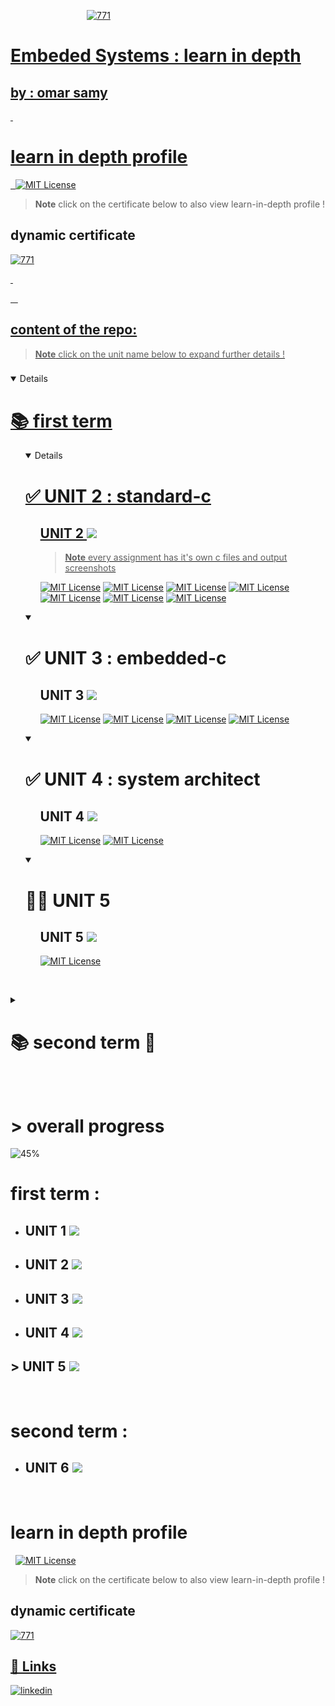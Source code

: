 
 &nbsp;&nbsp;&nbsp;&nbsp;&nbsp;&nbsp;&nbsp;&nbsp;&nbsp;&nbsp;&nbsp;&nbsp;&nbsp;&nbsp;&nbsp;&nbsp;&nbsp;&nbsp;&nbsp;&nbsp;&nbsp;&nbsp;&nbsp;&nbsp;&nbsp;&nbsp;&nbsp;&nbsp;&nbsp;&nbsp; <a href=""><img src="https://iili.io/JIkvWXf.md.png" alt="771" border="0"></a><br /><a target='_blank' href='https://iili.io/JIkvWXf.md.png'>


# Embeded Systems : learn in depth 

## by : omar samy
&nbsp;
# learn in depth profile
&nbsp;
 [![MIT License](https://img.shields.io/badge/learn%20in%20depth%20-%20omar%20samy%20-7A5BE2)](https://www.learn-in-depth-store.com/certificate/omarsamy0001%40gmail.com)
> **Note**
 click on the certificate below to also view learn-in-depth profile  !
## dynamic certificate


<a href="https://www.learn-in-depth-store.com/certificate/omarsamy0001%40gmail.com"><img src="https://s12.gifyu.com/images/SVz6Q.png" alt="771" border="0"></a><br /><a target='https://www.learn-in-depth-store.com/certificate/omarsamy0001%40gmail.com' href='https://www.learn-in-depth-store.com/certificate/omarsamy0001%40gmail.com'>

&nbsp;

&nbsp;
&nbsp;

## content of the repo: 

> **Note**
 click on the unit name below to expand further details !
> 
### 


<details open >
  <summary> <h1> 📚 first term </h1></summary> 
<ol>

<details open >
  <summary> <h1>  ✅ UNIT 2 : standard-c  </h1></summary> 
<ol>


 ## UNIT 2 ![](https://geps.dev/progress/100?dangerColor=7A5BE2&warningColor=7A5BE2&successColor=006600)

 > **Note**
 > every assignment has it's own c files and output screenshots 

   [![MIT License](https://img.shields.io/badge/c%20basic%20assignments-7A5BE2)](https://github.com/omarsamy289/ES-omar-samy/tree/main/c-assignments/c-basics)
   [![MIT License](https://img.shields.io/badge/c%20conditions%20and%20loops%20assignments-7A5BE2)](https://github.com/omarsamy289/ES-omar-samy/tree/main/c-assignments/loops%20and%20conditions)
   [![MIT License](https://img.shields.io/badge/c%20arrays%20and%20strings%20assignments-7A5BE2)](https://github.com/omarsamy289/ES-omar-samy/tree/main/c-assignments/arrays%20and%20strings)
  [![MIT License](https://img.shields.io/badge/c%20functions%20assignments-7A5BE2)](https://github.com/omarsamy289/ES-omar-samy/tree/main/c-assignments/c%20functions)
  [![MIT License](https://img.shields.io/badge/mid-terms%20assignments-7A5BE2)](https://github.com/omarsamy289/ES-omar-samy/tree/main/c-assignments/Various%20C%20assignments)
   [![MIT License](https://img.shields.io/badge/c%20structure%20assignments-7A5BE2)](https://github.com/omarsamy289/ES-omar-samy/tree/main/c-assignments/c%20structure)
    [![MIT License](https://img.shields.io/badge/c%20pointers%20assignments-7A5BE2)](https://github.com/omarsamy289/ES-omar-samy/tree/main/c-assignments/c-pointers)

</ol>
</details>

<details  open>
  <summary> <h1> ✅ UNIT 3 : embedded-c </h1></summary> 
<ol>


 ## UNIT 3 ![](https://geps.dev/progress/100?dangerColor=7A5BE2&warningColor=7A5BE2&successColor=006600)

 [![MIT License](https://img.shields.io/badge/stm32f103cx%20toggle%20led-7A5BE2)](https://github.com/omarsamy289/ES-omar-samy/tree/main/embedded-c/stm32f103c6)
 [![MIT License](https://img.shields.io/badge/VERSATILEPB%20LAB%201-7A5BE2)](https://github.com/omarsamy289/ES-omar-samy/tree/main/embedded-c/verstilepb)
 [![MIT License](https://img.shields.io/badge/ARM%20Cortex%20M3%20LAB2-7A5BE2)](https://github.com/omarsamy289/ES-omar-samy/tree/main/embedded-c/Arm-cortex-m3)
 [![MIT License](https://img.shields.io/badge/ARM%20Cortex%20M4%20LAB3-7A5BE2)]( https://github.com/omarsamy289/ES-omar-samy/tree/main/embedded-c/Arm-cortex-m4)



</ol>
</details>

<details open>
  <summary> <h1> ✅ UNIT 4 : system architect </h1></summary> 
<ol>


 ## UNIT 4 ![](https://geps.dev/progress/100?dangerColor=7A5BE2&warningColor=7A5BE2&successColor=006600)

 [![MIT License](https://img.shields.io/badge/DATA%20STRUCTURE%20-7A5BE2)](https://github.com/omarsamy289/ES-omar-samy/tree/main/system%20architect/data%20structure)
 [![MIT License](https://img.shields.io/badge/SYSTEM%20ARCHITECTURE%20-7A5BE2)](https://github.com/omarsamy289/ES-omar-samy/tree/main/system%20architect/system%20architecture)


</ol>
</details>



<details open >
  <summary> <h1>  👨‍💻 UNIT 5  </h1></summary> 
<ol>


 ## UNIT 5 ![](https://geps.dev/progress/60?dangerColor=7A5BE2&warningColor=7A5BE2&successColor=006600)

 [![MIT License](https://img.shields.io/badge/pressure%20detection%20system%20-7A5BE2)](https://github.com/omarsamy289/ES-omar-samy/tree/main/first-term-projects/pressure-detection)

</ol>
</details>






</ol>
</details>

&nbsp;
&nbsp;

<details>
  <summary> <h1> 📚 second term 🚧 </h1></summary> 
<ol>

> **Warning**<br>
sorry nothing here yet !

 ![Alt Text](https://cdn.dribbble.com/users/932640/screenshots/2470471/jq.gif)

 ![Alt Text](https://i.pinimg.com/originals/73/5c/ea/735cea56968f703df45d4c551ee3b160.gif)

</ol>
</details>

&nbsp;
&nbsp;

# > overall progress
![45%](https://progress-bar.dev/45/?width=1000&color=7A5BE2&title=>%20overall%20progress)
 # first term : 
 -  ## UNIT 1 ![](https://geps.dev/progress/100?dangerColor=7A5BE2&warningColor=7A5BE2&successColor=006600)
 -  ## UNIT 2 ![](https://geps.dev/progress/100?dangerColor=7A5BE2&warningColor=7A5BE2&successColor=006600)
 -  ## UNIT 3 ![](https://geps.dev/progress/100?dangerColor=7A5BE2&warningColor=7A5BE2&successColor=006600)
 -  ## UNIT 4 ![](https://geps.dev/progress/100?dangerColor=7A5BE2&warningColor=7A5BE2&successColor=006600)
## > UNIT 5 ![](https://geps.dev/progress/60?dangerColor=7A5BE2&warningColor=7A5BE2&successColor=006600)
&nbsp;
&nbsp;

 # second term : 
- ## UNIT 6 ![](https://geps.dev/progress/0?dangerColor=7A5BE2&warningColor=7A5BE2&successColor=006600)
&nbsp;


# learn in depth profile
&nbsp;
 [![MIT License](https://img.shields.io/badge/learn%20in%20depth%20-%20omar%20samy%20-7A5BE2)](https://www.learn-in-depth-store.com/certificate/omarsamy0001%40gmail.com)
> **Note**
 click on the certificate below to also view learn-in-depth profile  !
## dynamic certificate

<a href="https://www.learn-in-depth-store.com/certificate/omarsamy0001%40gmail.com"><img src="https://s12.gifyu.com/images/SVz6Q.png" alt="771" border="0"></a><br /><a target='https://www.learn-in-depth-store.com/certificate/omarsamy0001%40gmail.com' href='https://www.learn-in-depth-store.com/certificate/omarsamy0001%40gmail.com'>





## 🔗 Links

[![linkedin](https://img.shields.io/badge/linkedin-0A66C2?style=for-the-badge&logo=linkedin&logoColor=white)](https://www.linkedin.com/in/omar-samy-69a7241b0/)
